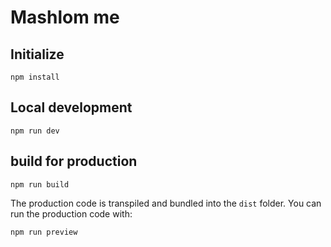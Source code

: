 # Mashlom me

## Initialize

```
npm install
```

## Local development

```
npm run dev
```

## build for production

```
npm run build
```

The production code is transpiled and bundled into the `dist` folder.
You can run the production code with:

```
npm run preview
```
